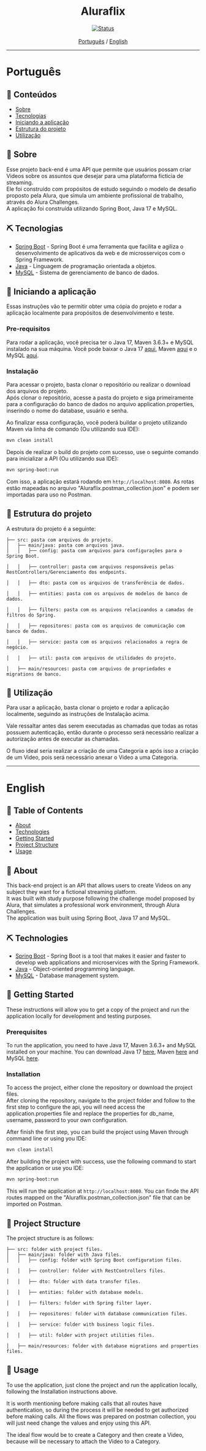 <h1 align="center">Aluraflix</h1>

<div align="center">

[![Status](https://img.shields.io/badge/status-active-success.svg)]() <br><br> <!-- Depends if is published or not-->
[Português](#pt) / [English](#en) 
</div>

---
# Português <a name = "pt"></a>

## 📝 Conteúdos

- [Sobre](#about_pt)
- [Tecnologias](#built_using_pt)
- [Iniciando a aplicação](#getting_started_pt)
- [Estrutura do projeto](#project_structure_pt)
- [Utilização](#usage_pt)

## 🧐 Sobre <a name = "about_pt"></a>
Esse projeto back-end é uma API que permite que usuários possam criar Videos sobre os assuntos que desejar para uma plataforma ficticia de streaming. <br />
Ele foi construído com propósitos de estudo seguindo o modelo de desafio proposto pela Alura, que simula um ambiente profissional de trabalho, através do Alura Challenges. <br />
A aplicação foi construída utilizando Spring Boot, Java 17 e MySQL. <br />


## ⛏️ Tecnologias <a name = "built_using_pt"></a>
- [Spring Boot](https://spring.io/projects/spring-boot) - Spring Boot é uma ferramenta que facilita e agiliza o desenvolvimento de aplicativos da web e de microsserviços com o Spring Framework.
- [Java](https://www.oracle.com/java/technologies/downloads/archive/) - Linguagem de programação orientada a objetos.
- [MySQL](https://www.mysql.com) - Sistema de gerenciamento de banco de dados.


## 🏁 Iniciando a aplicação <a name = "getting_started_pt"></a>
Essas instruções vão te permitir obter uma cópia do projeto e rodar a aplicação localmente para propósitos de desenvolvimento e teste.

### Pre-requisitos
Para rodar a aplicação, você precisa ter o Java 17, Maven 3.6.3+ e MySQL instalado na sua máquina. Você pode baixar o Java 17 [aqui](https://www.oracle.com/java/technologies/javase/jdk17-archive-downloads.html), Maven [aqui](https://maven.apache.org/docs/history.html) e o MySQL [aqui](https://dev.mysql.com/downloads/).


### Instalação
Para acessar o projeto, basta clonar o repositório ou realizar o download dos arquivos do projeto.<br>
Após clonar o repositório, acesse a pasta do projeto e siga primeiramente para a configuração do banco de dados no arquivo application.properties, inserindo o nome do database, usuário e senha.

Ao finalizar essa configuração, você poderá buildar o projeto utilizando Maven via linha de comando (Ou utilizando sua IDE):
```sh
mvn clean install
```

Depois de realizar o build do projeto com sucesso, use o seguinte comando para inicializar a API (Ou utilizando sua IDE):
```sh
mvn spring-boot:run
```

Com isso, a aplicação estará rodando em <code>http://localhost:8080</code>. As rotas estão mapeadas no arquivo "Aluraflix.postman_collection.json" e podem ser importadas para uso no Postman.

## 📁 Estrutura do projeto <a name = "project_structure_pt"></a>
A estrutura do projeto é a seguinte:
```
├── src: pasta com arquivos do projeto.
│   ├── main/java: pasta com arquivos java.
│   │   ├── config: pasta com arquivos para configurações para o Spring Boot.

│   │   ├── controller: pasta com arquivos responsáveis pelas RestControllers/Gerenciamento dos endpoints.

│   │   ├── dto: pasta com os arquivos de transferência de dados.

│   │   ├── entities: pasta com os arquivos de modelos de banco de dados.

│   │   ├── filters: pasta com os arquivos relacioandos a camadas de filtros do Spring.

│   │   ├── repositores: pasta com os arquivos de comunicação com banco de dados.

│   │   ├── service: pasta com os arquivos relacionados a regra de negócio.

│   │   ├── util: pasta com arquivos de utilidades do projeto.

│   ├── main/resources: pasta com arquivos de propriedades e migrations de banco.
```

## 🎈 Utilização <a name="usage_pt"></a>
Para usar a aplicação, basta clonar o projeto e rodar a aplicação localmente, seguindo as instruções de Instalação acima.

Vale ressaltar antes das serem executadas as chamadas que todas as rotas possuem autenticação, então durante o processo será necessário realizar a autorização antes de executar as chamadas.

O fluxo ideal seria realizar a criação de uma Categoria e após isso a criação de um Video, pois será necessário anexar o Video a uma Categoria.

---
# English <a name = "en"></a>

## 📝 Table of Contents <a name = "en"></a>
- [About](#about_en)
- [Technologies](#built_using_en)
- [Getting Started](#getting_started_en)
- [Project Structure](#project_structure_en)
- [Usage](#usage_en)

## 🧐 About <a name = "about_en"></a>
This back-end project is an API that allows users to create Videos on any subject they want for a fictional streaming platform. <br />
It was built with study purpose following the challenge model proposed by Alura, that simulates a professional work environment, through Alura Challenges. <br />
The application was built using Spring Boot, Java 17 and MySQL. <br />


## ⛏️ Technologies <a name = "built_using_en"></a>
- [Spring Boot](https://spring.io/projects/spring-boot) - Spring Boot is a tool that makes it easier and faster to develop web applications and microservices with the Spring Framework.
- [Java](https://www.oracle.com/java/technologies/downloads/archive/) - Object-oriented programming language.
- [MySQL](https://www.mysql.com) - Database management system.


## 🏁 Getting Started <a name = "getting_started_en"></a>
These instructions will allow you to get a copy of the project and run the application locally for development and testing purposes.

### Prerequisites
To run the application, you need to have Java 17, Maven 3.6.3+ and MySQL installed on your machine. You can download Java 17 [here](https://www.oracle.com/java/technologies/javase/jdk17-archive-downloads.html), Maven [here](https://maven.apache.org/docs/history.html) and MySQL [here](https://dev.mysql.com/downloads/).

### Installation
To access the project, either clone the repository or download the project files.<br>
After cloning the repository, navigate to the project folder and follow to the first step to configure the api, you will need access the application.properties file and replace the properties for db_name, username, password to your own configuration.

After finish the first step, you can build the project using Maven through command line or using you IDE:
```sh
mvn clean install
```

After building the project with success, use the following command to start the application or use you IDE:
```sh
mvn spring-boot:run
```

This will run the application at <code>http://localhost:8080</code>. You can finde the API routes mapped on the "Aluraflix.postman_collection.json" file that can be imported on Postman.


## 📁 Project Structure <a name = "project_structure_en"></a>
The project structure is as follows:
```
├── src: folder with project files.
│   ├── main/java: folder with Java files.
│   │   ├── config: folder with Spring Boot configuration files.

│   │   ├── controller: folder with RestControllers files.

│   │   ├── dto: folder with data transfer files.

│   │   ├── entities: folder with database models.

│   │   ├── filters: folder with Spring filter layer.

│   │   ├── repositores: folder with database communication files.

│   │   ├── service: folder with business logic files.

│   │   ├── util: folder with project utilities files.

│   ├── main/resources: folder with database migrations and properties files.
```

## 🎈 Usage <a name="usage_en"></a>
To use the application, just clone the project and run the application locally, following the Installation instructions above.

It is worth mentioning before making calls that all routes have authentication, so during the process it will be needed to get authorized before making calls.
All the flows was prepared on postman collection, you will just need change the values and enjoy using this API.

The ideal flow would be to create a Category and then create a Video, because will be necessary to attach the Video to a Category.
